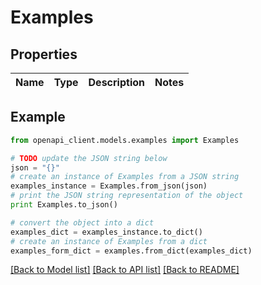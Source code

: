 # Examples


## Properties
Name | Type | Description | Notes
------------ | ------------- | ------------- | -------------

## Example

```python
from openapi_client.models.examples import Examples

# TODO update the JSON string below
json = "{}"
# create an instance of Examples from a JSON string
examples_instance = Examples.from_json(json)
# print the JSON string representation of the object
print Examples.to_json()

# convert the object into a dict
examples_dict = examples_instance.to_dict()
# create an instance of Examples from a dict
examples_form_dict = examples.from_dict(examples_dict)
```
[[Back to Model list]](../README.md#documentation-for-models) [[Back to API list]](../README.md#documentation-for-api-endpoints) [[Back to README]](../README.md)


